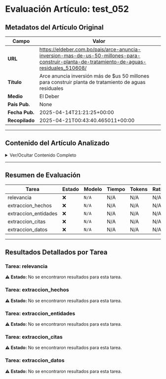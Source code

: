 # Evaluación Artículo: test_052

## Metadatos del Artículo Original

| Campo          | Valor                                      |
|----------------|--------------------------------------------|
| **URL**        | https://eldeber.com.bo/pais/arce-anuncia-inversion-mas-de-us-50-millones-para-construir-planta-de-tratamiento-de-aguas-residuales_510608/           |
| **Título**     | Arce anuncia inversión más de $us 50 millones para construir planta de tratamiento de aguas residuales       |
| **Medio**      | El Deber         |
| **País Pub.**  | None |
| **Fecha Pub.** | 2025-04-14T21:21:25+00:00 |
| **Recopilado** | 2025-04-21T00:43:40.465011+00:00 |

---

## Contenido del Artículo Analizado

<details>
<summary>Ver/Ocultar Contenido Completo</summary>

```text
Arce anuncia inversión más de $us 50 millones para construir planta de tratamiento de aguas residuales
El presidente Luis Arce anunció, la tarde de este lunes, una inversión de más de $us 50 millones para la construcción de la planta de tratamiento de aguas residuales en la ciudad de Tarija.
El presidente Luis Arce anunció esta tarde una inversión de más de $us 50 millones para la construcción de la planta de tratamiento de aguas residuales en la ciudad de Tarija.
En la sesión de la Asamblea Legislativa Departamental (ALD) por los 208 años de la Batalla de La Tablada, el mandatario habló del proyecto, al decir que el gobierno central, con el respaldo financiero del Banco de Desarrollo de América Latina y el Caribe - CAF, logró avanzar de manera decisiva hacia la construcción.
"Hoy celebramos esta gran noticia ambiental y urbanística para la ciudad de Tarija, ya que esta obra, por primera vez en la historia, está cerca de su consolidación, que representa una solución estructural al tratamiento de aguas servidas en la ciudad y el cuidado del río Guadalquivir, corazón ecológico de la región" señaló Arce.
El mandatario reafirmó que el proyecto tendrá una inversión superior a los $us 50 millones, a ser financiada por el gobierno central.
Asimismo, Arce se refirió a la construcción del Centro de Innovación Apícola en Villa Montes con una inversión de Bs 150 millones.
"Esta planta podrá procesar: miel, caramelos, hidromiel, polen, jalea real y apitoxinas. De esta manera, Villa Montes tendrá una nueva industria", enfatizó.
El Jefe de Estado también hizo énfasis en la construcción de mercados en la ciudad de Bermejo y la capital tarijeña para dar comodidad a los productores y consumidores.
Por otro lado, Arce admitió que se gestiona el financiamiento para la construcción de la doble vía Villa Montes - Yacuiba en su segunda fase, con una inversión de Bs 288 millones.
El otro compromiso del mandatario es la licitación del estudio del tramo vial Villa Montes - La Central que forma parte del corredor bioceánico y será un punto de conexión entre el Océano Atlántico y Océano Pacífico.
Arce encabezó la sesión de honor de la entidad legislativa después de entregar obras en el municipio de Bermejo y volverá a liderar este martes los actos protocolares en el Parque Mirador "Héroes de la Independencia".
En el acto protocolar participaron el vicepresidente David Choquehuanca, el gobernador Óscar Montes, asambleístas departamentales y otras autoridades.
```
</details>

---

## Resumen de Evaluación

| Tarea | Estado | Modelo | Tiempo | Tokens | Ratio |
|-------|--------|--------|--------|--------|-------|
| relevancia | ❌ | `N/A` | N/A | N/A | N/A |
| extraccion_hechos | ❌ | `N/A` | N/A | N/A | N/A |
| extraccion_entidades | ❌ | `N/A` | N/A | N/A | N/A |
| extraccion_citas | ❌ | `N/A` | N/A | N/A | N/A |
| extraccion_datos | ❌ | `N/A` | N/A | N/A | N/A |

---

## Resultados Detallados por Tarea

### Tarea: relevancia

⚠️ **Estado:** No se encontraron resultados para esta tarea.


### Tarea: extraccion_hechos

⚠️ **Estado:** No se encontraron resultados para esta tarea.


### Tarea: extraccion_entidades

⚠️ **Estado:** No se encontraron resultados para esta tarea.


### Tarea: extraccion_citas

⚠️ **Estado:** No se encontraron resultados para esta tarea.


### Tarea: extraccion_datos

⚠️ **Estado:** No se encontraron resultados para esta tarea.
